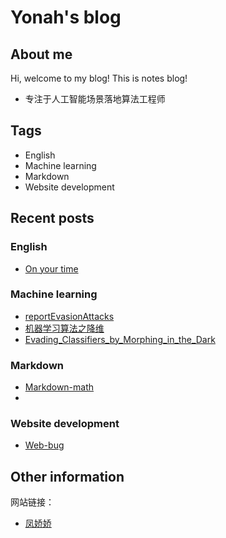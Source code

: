 # Yonah's blog

## About me
Hi, welcome to my blog! This is notes blog! 
- 专注于人工智能场景落地算法工程师

## Tags
- English
- Machine learning
- Markdown
- Website development



## Recent posts
### English

- [On your time](./English/yonah01.md ) 

 

### Machine learning
- [reportEvasionAttacks](./Machine_learning/reportEvasionAttacks.md ) 
- [机器学习算法之降维](./Machine_learning/机器学习算法之降维.md ) 
- [Evading_Classifiers_by_Morphing_in_the_Dark](./Machine_learning/Evading_Classifiers_by_Morphing_in_the_Dark.md ) 

### Markdown
  - [Markdown-math](./note_library/markdown-math.md)
  - 
### Website development
  - [Web-bug](./Web_bugs/web-bug.md )


## Other information
网站链接：
- [凤娇娇](https://yonahwang.github.io/)